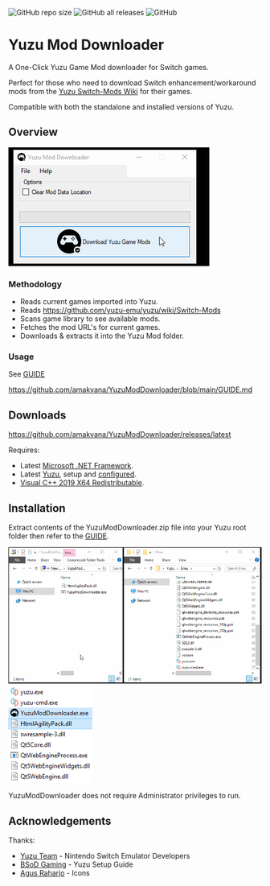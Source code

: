 ![GitHub repo size](https://img.shields.io/github/repo-size/amakvana/YuzuModDownloader?style=for-the-badge&logo=appveyor)
![GitHub all releases](https://img.shields.io/github/downloads/amakvana/YuzuModDownloader/total?style=for-the-badge&logo=appveyor)
![GitHub](https://img.shields.io/github/license/amakvana/YuzuModDownloader?style=for-the-badge&logo=appveyor)

# Yuzu Mod Downloader

A One-Click Yuzu Game Mod downloader for Switch games.

Perfect for those who need to download Switch enhancement/workaround mods from the [Yuzu Switch-Mods Wiki](https://github.com/yuzu-emu/yuzu/wiki/Switch-Mods) for their games.

Compatible with both the standalone and installed versions of Yuzu.

## Overview
![YuzuModDownloaderAnimated](images/ymd.gif)

### Methodology 
* Reads current games imported into Yuzu.
* Reads https://github.com/yuzu-emu/yuzu/wiki/Switch-Mods
* Scans game library to see available mods.
* Fetches the mod URL's for current games.
* Downloads & extracts it into the Yuzu Mod folder.

### Usage 
See [GUIDE](https://github.com/amakvana/YuzuModDownloader/blob/main/GUIDE.md)

https://github.com/amakvana/YuzuModDownloader/blob/main/GUIDE.md

## Downloads
https://github.com/amakvana/YuzuModDownloader/releases/latest

Requires:
* Latest [Microsoft .NET Framework](https://go.microsoft.com/fwlink/?linkid=2088631).
* Latest [Yuzu](https://yuzu-emu.org/downloads/), setup and [configured](https://www.youtube.com/watch?v=93xsKERji60).
* [Visual C++ 2019 X64 Redistributable](https://aka.ms/vs/16/release/vc_redist.x64.exe).

## Installation
Extract contents of the YuzuModDownloader.zip file into your Yuzu root folder then refer to the [GUIDE](https://github.com/amakvana/YuzuModDownloader/blob/main/GUIDE.md).

![YuzuModDownloaderSetupAnimated](images/ymd-setup.gif)
![YuzuModDownloaderSetup](images/ymd-setup.png)

YuzuModDownloader does not require Administrator privileges to run.

## Acknowledgements
Thanks:
* [Yuzu Team](https://yuzu-emu.org/) - Nintendo Switch Emulator Developers
* [BSoD Gaming](https://www.youtube.com/channel/UCex2B-k-ZIJhcjRdlYUz4MQ) - Yuzu Setup Guide  
* [Agus Raharjo](https://www.iconfinder.com/agusraharj) - Icons
